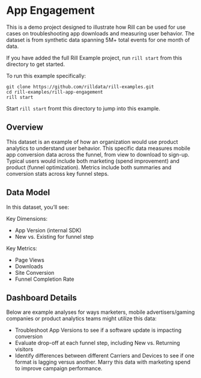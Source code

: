 # App Engagement

This is a demo project designed to illustrate how Rill can be used for use cases on troubleshooting app downloads and measuring user behavior. The dataset is from synthetic data spanning 5M+ total events for one month of data.

If you have added the full Rill Example project, run `rill start` from this directory to get started.

To run this example specifically:

```
git clone https://github.com/rilldata/rill-examples.git
cd rill-examples/rill-app-engagement
rill start
```

Start `rill start` fromt this directory to jump into this example.

## Overview
This dataset is an example of how an organization would use product analytics to understand user behavior. This specific data measures mobile app conversion data across the funnel, from view to download to sign-up. Typical users would include both marketing (spend improvement) and product (funnel optimization). Metrics include both summaries and conversion stats across key funnel steps.

## Data Model
In this dataset, you’ll see:

Key Dimensions:
 - App Version (internal SDK)
 - New vs. Existing for funnel step
   
Key Metrics: 
  - Page Views
  - Downloads
  - Site Conversion
  - Funnel Completion Rate

## Dashboard Details
Below are example analyses for ways marketers, mobile advertisers/gaming companies or product analytics teams might utilize this data:

  - Troubleshoot App Versions to see if a software update is impacting conversion
  - Evaluate drop-off at each funnel step, including New vs. Returning visitors 
  - Identify differences between different Carriers and Devices to see if one format is lagging versus another. Marry this data with marketing spend to improve campaign performance. 
